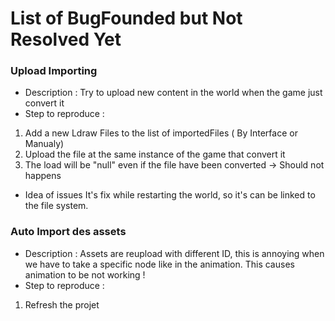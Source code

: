# List of BugFounded but Not Resolved Yet

### Upload Importing 
- Description : Try to upload new content in the world when the game just convert it 
- Step to reproduce :
1. Add a new Ldraw Files to the list of importedFiles ( By Interface or Manualy)
2. Upload the file at the same instance of the game that convert it
3. The load will be "null" even if the file have been converted -> Should not happens
- Idea of issues It's fix while restarting the world, so it's can be linked to the file system.

### Auto Import des assets 
- Description : Assets are reupload with different ID, this is annoying when we have to take a specific node like in the animation. This causes animation to be not working !
- Step to reproduce :
1. Refresh the projet
